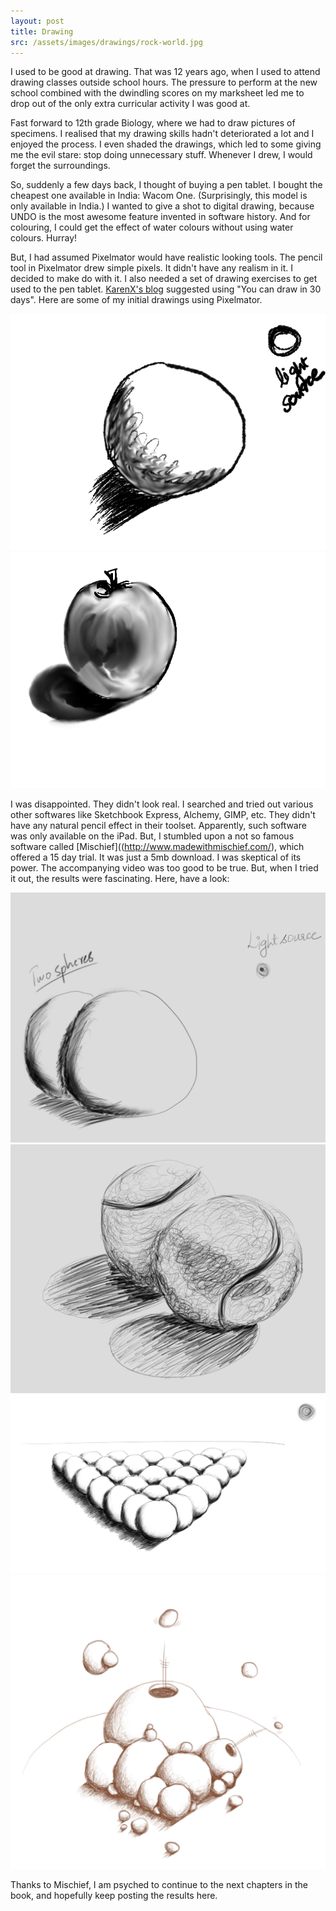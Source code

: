 ```yaml
---
layout: post
title: Drawing
src: /assets/images/drawings/rock-world.jpg
---
```


I used to be good at drawing. That was 12 years ago, when I used to attend drawing classes outside school hours. The pressure to perform at the new school combined with the dwindling scores on my marksheet led me to drop out of the only extra curricular activity I was good at. 

Fast forward to 12th grade Biology, where we had to draw pictures of specimens. I realised that my drawing skills hadn't deteriorated a lot and I enjoyed the process. I even shaded the drawings, which led to some giving me the evil stare: stop doing unnecessary stuff. Whenever I drew, I would forget the surroundings.

So, suddenly a few days back, I thought of buying a pen tablet. I bought the cheapest one available in India: Wacom One. (Surprisingly, this model is only available in India.) I wanted to give a shot to digital drawing, because UNDO is the most awesome feature invented in software history. And for colouring, I could get the effect of water colours without using water colours. Hurray!

But, I had assumed Pixelmator would have realistic looking tools. The pencil tool in Pixelmator drew simple pixels. It didn't have any realism in it. I decided to make do with it. I also needed a set of drawing exercises to get used to the pen tablet. [KarenX's blog](http://www.karenx.com/blog/how-to-become-a-designer-without-going-to-design-school/) suggested using "You can draw in 30 days". Here are some of my initial drawings using Pixelmator.

<div class="row">
	<div class="col-sm-6">
		<a href="/assets/images/drawings/sphere.png" target="_blank" class="no-decoration">
			<img src="/assets/images/drawings/sphere.png" class="img-responsive"></a>
	</div>
	<div class="col-sm-6">
		<a href="/assets/images/drawings/apple-2.png" target="_blank" class="no-decoration">
			<img src="/assets/images/drawings/apple-2.png" class="img-responsive"></a>
	</div>
</div>

I was disappointed. They didn't look real. I searched and tried out various other softwares like Sketchbook Express, Alchemy, GIMP, etc. They didn't have any natural pencil effect in their toolset. Apparently, such software was only available on the iPad. But, I stumbled upon a not so famous software called [Mischief]((http://www.madewithmischief.com/), which offered a 15 day trial. It was just a 5mb download. I was skeptical of its power. The accompanying video was too good to be true. But, when I tried it out, the results were fascinating. Here, have a look:

<div class="row">
	<div class="col-sm-6">
		<a href="/assets/images/drawings/two-spheres.jpg" target="_blank" class="no-decoration">
			<img src="/assets/images/drawings/two-spheres.jpg" class="img-responsive"></a>
	</div>
	<div class="col-sm-6">
		<a href="/assets/images/drawings/two-tennis-balls.jpg" target="_blank" class="no-decoration">
			<img src="/assets/images/drawings/two-tennis-balls.jpg" class="img-responsive"></a>
	</div>
</div>

<div class="row">
	<div class="col-sm-6">
		<a href="/assets/images/drawings/multiple-spheres-2.jpg" target="_blank" class="no-decoration">
			<img src="/assets/images/drawings/multiple-spheres-2.jpg" class="img-responsive"></a>
	</div>
	<div class="col-sm-6">
		<a href="/assets/images/drawings/rock-world.jpg" target="_blank" class="no-decoration">
			<img src="/assets/images/drawings/rock-world.jpg" class="img-responsive"></a>
	</div>
</div>

Thanks to Mischief, I am psyched to continue to the next chapters in the book, and hopefully keep posting the results here.

